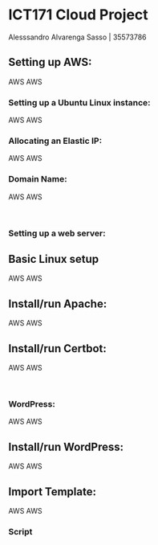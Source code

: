 # ICT171 Cloud Project
Alesssandro Alvarenga Sasso | 35573786


## Setting up AWS:
AWS
AWS
### Setting up a Ubuntu Linux instance:
AWS
AWS
### Allocating an Elastic IP:
AWS
AWS


### Domain Name:
AWS
AWS

 
### Setting up a web server:
## Basic Linux setup
AWS
AWS
## Install/run Apache:
AWS
AWS
## Install/run Certbot:
AWS
AWS

 
### WordPress:
AWS
AWS
## Install/run WordPress:
AWS
AWS
## Import Template:
AWS
AWS

### Script



